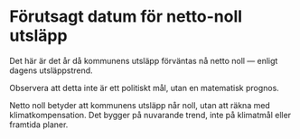 # Förutsagt datum för netto-noll utsläpp

Det här är det år då kommunens utsläpp förväntas nå netto noll — enligt dagens utsläppstrend.

Observera att detta inte är ett politiskt mål, utan en matematisk prognos.

Netto noll betyder att kommunens utsläpp når noll, utan att räkna med klimatkompensation. Det bygger på nuvarande trend, inte på klimatmål eller framtida planer.
